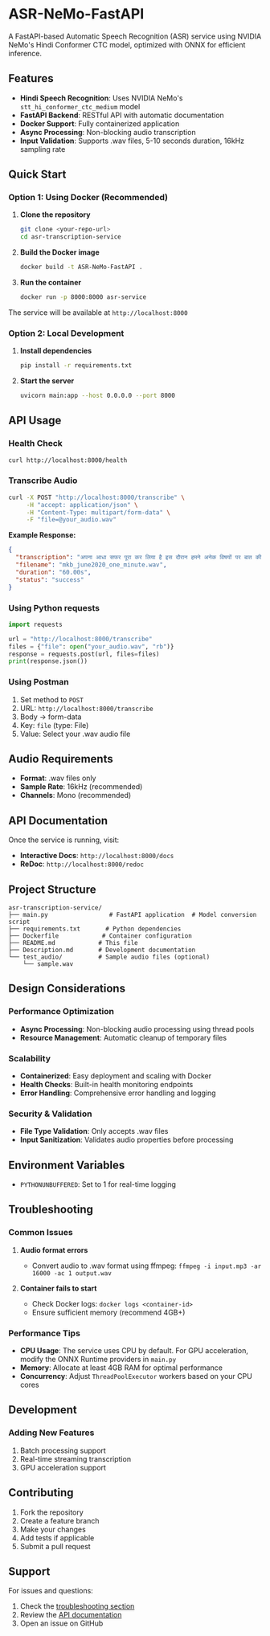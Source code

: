 # ASR-NeMo-FastAPI

A FastAPI-based Automatic Speech Recognition (ASR) service using NVIDIA NeMo's Hindi Conformer CTC model, optimized with ONNX for efficient inference.

## Features

- **Hindi Speech Recognition**: Uses NVIDIA NeMo's `stt_hi_conformer_ctc_medium` model
- **FastAPI Backend**: RESTful API with automatic documentation
- **Docker Support**: Fully containerized application
- **Async Processing**: Non-blocking audio transcription
- **Input Validation**: Supports .wav files, 5-10 seconds duration, 16kHz sampling rate

## Quick Start

### Option 1: Using Docker (Recommended)

1. **Clone the repository**
   ```bash
   git clone <your-repo-url>
   cd asr-transcription-service
   ```

2. **Build the Docker image**
   ```bash
   docker build -t ASR-NeMo-FastAPI .
   ```

3. **Run the container**
   ```bash
   docker run -p 8000:8000 asr-service
   ```

The service will be available at `http://localhost:8000`

### Option 2: Local Development

1. **Install dependencies**
   ```bash
   pip install -r requirements.txt

2. **Start the server**
   ```bash
   uvicorn main:app --host 0.0.0.0 --port 8000
   ```

## API Usage

### Health Check
```bash
curl http://localhost:8000/health
```

### Transcribe Audio
```bash
curl -X POST "http://localhost:8000/transcribe" \
     -H "accept: application/json" \
     -H "Content-Type: multipart/form-data" \
     -F "file=@your_audio.wav"
```

**Example Response:**
```json
{
  "transcription": "अपना आधा सफर पूरा कर लिया है इस दौरान हमने अनेक विषयों पर बात की स्वाभाविक है कि जो वैश्विक मामारी आ मानव जाति पर संकट आया उस पर हमारी बातचीत कुछ ज्यादा ही रही लेकिन इन दिनों में देख रहा हूं लगातार लोगों में एक विषय परा हो रही है कि आखिर यह साल बीतेगा कोई किसी को फोन भी कर रहा है तो बातचीत इसी विषय से शुरू हो रही है यह साल जल्दी क्यों नहीं बीत रहा कोई लिख रहा है दोस्तों से बात कर रहा है कह रहा है कि साल अच्छा नहीं है कोई कह रहा है दो हजार ब शुभ नहीं है बस लोग यही चाहते हैं कि किसी भी तरह से यह साल जल्द से जल्द बीत जाए साथियों कभी कभीै",
  "filename": "mkb_june2020_one_minute.wav",
  "duration": "60.00s",
  "status": "success"
}
```

### Using Python requests
```python
import requests

url = "http://localhost:8000/transcribe"
files = {"file": open("your_audio.wav", "rb")}
response = requests.post(url, files=files)
print(response.json())
```

### Using Postman
1. Set method to `POST`
2. URL: `http://localhost:8000/transcribe`
3. Body → form-data
4. Key: `file` (type: File)
5. Value: Select your .wav audio file

## Audio Requirements

- **Format**: .wav files only
- **Sample Rate**: 16kHz (recommended)
- **Channels**: Mono (recommended)

## API Documentation

Once the service is running, visit:
- **Interactive Docs**: `http://localhost:8000/docs`
- **ReDoc**: `http://localhost:8000/redoc`

## Project Structure

```
asr-transcription-service/
├── main.py                 # FastAPI application  # Model conversion script  
├── requirements.txt       # Python dependencies
├── Dockerfile            # Container configuration
├── README.md            # This file
├── Description.md       # Development documentation
└── test_audio/          # Sample audio files (optional)
    └── sample.wav
```

## Design Considerations

### Performance Optimization
- **Async Processing**: Non-blocking audio processing using thread pools
- **Resource Management**: Automatic cleanup of temporary files

### Scalability
- **Containerized**: Easy deployment and scaling with Docker
- **Health Checks**: Built-in health monitoring endpoints
- **Error Handling**: Comprehensive error handling and logging

### Security & Validation
- **File Type Validation**: Only accepts .wav files
- **Input Sanitization**: Validates audio properties before processing

## Environment Variables

- `PYTHONUNBUFFERED`: Set to 1 for real-time logging

## Troubleshooting

### Common Issues

1. **Audio format errors**
   - Convert audio to .wav format using ffmpeg: `ffmpeg -i input.mp3 -ar 16000 -ac 1 output.wav`

2. **Container fails to start**
   - Check Docker logs: `docker logs <container-id>`
   - Ensure sufficient memory (recommend 4GB+)

### Performance Tips

- **CPU Usage**: The service uses CPU by default. For GPU acceleration, modify the ONNX Runtime providers in `main.py`
- **Memory**: Allocate at least 4GB RAM for optimal performance
- **Concurrency**: Adjust `ThreadPoolExecutor` workers based on your CPU cores

## Development

### Adding New Features
1. Batch processing support
2. Real-time streaming transcription
3. GPU acceleration support

## Contributing

1. Fork the repository
2. Create a feature branch
3. Make your changes
4. Add tests if applicable
5. Submit a pull request

## Support

For issues and questions:
1. Check the [troubleshooting section](#troubleshooting)
2. Review the [API documentation](#api-documentation)
3. Open an issue on GitHub